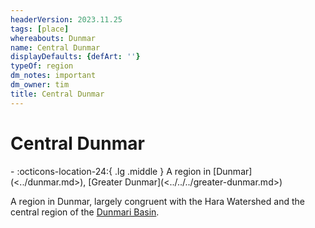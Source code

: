 ```yaml
---
headerVersion: 2023.11.25
tags: [place]
whereabouts: Dunmar
name: Central Dunmar
displayDefaults: {defArt: ''}
typeOf: region
dm_notes: important
dm_owner: tim
title: Central Dunmar
---
```

# Central Dunmar
<div class="grid cards ext-narrow-margin ext-one-column" markdown>
-    :octicons-location-24:{ .lg .middle } A region in [Dunmar](<../dunmar.md>), [Greater Dunmar](<../../../greater-dunmar.md>)  
</div>




A region in Dunmar, largely congruent with the Hara Watershed and the central region of the [Dunmari Basin](<../../../dunmari-basin/dunmari-basin.md>). 